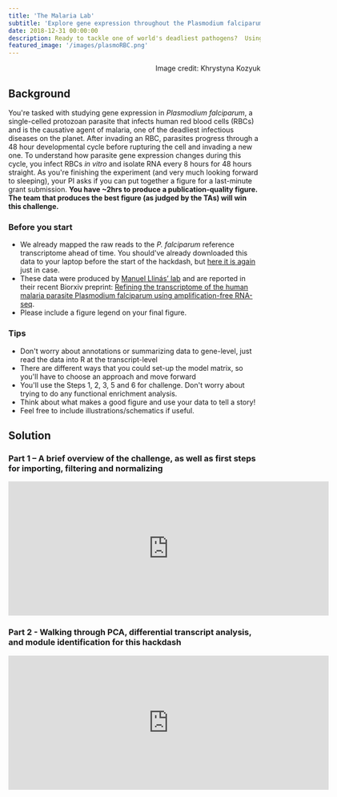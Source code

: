 ```yaml
---
title: 'The Malaria Lab'
subtitle: 'Explore gene expression throughout the Plasmodium falciparum erythrocytic cycle'
date: 2018-12-31 00:00:00
description: Ready to tackle one of world's deadliest pathogens?  Using data collected throughout the 48hr red blood cell cycle, you'll be tasked with putting together a publication-quality figure that best captures your main findings.
featured_image: '/images/plasmoRBC.png'
---
```


<div style="text-align: right"> Image credit: Khrystyna Kozyuk </div>

## Background

You're tasked with studying gene expression in *Plasmodium falciparum*, a single-celled protozoan parasite that infects human red blood cells (RBCs) and is the causative agent of malaria, one of the deadliest infectious diseases on the planet.  After invading an RBC, parasites progress through a 48 hour developmental cycle before rupturing the cell and invading a new one.  To understand how parasite gene expression changes during this cycle, you infect RBCs *in vitro* and isolate RNA every 8 hours for 48 hours straight.  As you're finishing the experiment (and very much looking forward to sleeping), your PI asks if you can put together a figure for a last-minute grant submission.  **You have ~2hrs to produce a publication-quality figure.  The team that produces the best figure (as judged by the TAs) will win this challenge.**


### Before you start

* We already mapped the raw reads to the *P. falciparum* reference transcriptome ahead of time.  You should've already downloaded this data to your laptop before the start of the hackdash, but [here it is again](https://www.dropbox.com/s/av8uh0o64jjfefl/malaria.zip?dl=0) just in case.
* These data were produced by [Manuel Llinás’ lab](http://llinaslab.psu.edu/) and are reported in their recent Biorxiv preprint: [Refining the transcriptome of the human malaria parasite Plasmodium falciparum using amplification-free RNA-seq](https://www.biorxiv.org/content/10.1101/852038v2.full). 
* Please include a figure legend on your final figure.


### Tips

* Don't worry about annotations or summarizing data to gene-level, just read the data into R at the transcript-level
* There are different ways that you could set-up the model matrix, so you'll have to choose an approach and move forward
* You'll use the Steps 1, 2, 3, 5 and 6 for challenge.  Don't worry about trying to do any functional enrichment analysis.
* Think about what makes a good figure and use your data to tell a story!  
* Feel free to include illustrations/schematics if useful.

## Solution

### Part 1 – A brief overview of the challenge, as well as first steps for importing, filtering and normalizing

<iframe src="https://player.vimeo.com/video/424040965" width="640" height="268" frameborder="0" allow="autoplay; fullscreen" allowfullscreen></iframe>

### Part 2 - Walking through PCA, differential transcript analysis, and module identification for this hackdash

<iframe src="https://player.vimeo.com/video/424040328" width="640" height="268" frameborder="0" allow="autoplay; fullscreen" allowfullscreen></iframe>